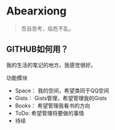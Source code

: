 # Abearxiong

> 吾自思考，临危不乱。

## GITHUB如何用？

我的生活的笔记的地方。我感觉很好。

功能模块  
- Space： 我的空间，希望类同于QQ空间
- Gists： Gists管理，希望管理我的Gists
- Books： 希望管理我看书的方向
- ToDo: 希望管理将要做的事情
- 待续